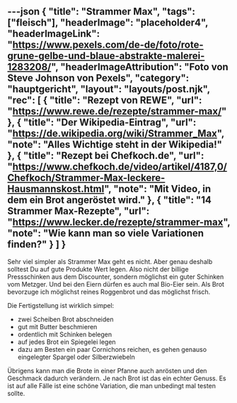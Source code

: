 ---json
{
    "title": "Strammer Max",
    "tags": ["fleisch"],
    "headerImage": "placeholder4",
    "headerImageLink": "https://www.pexels.com/de-de/foto/rote-grune-gelbe-und-blaue-abstrakte-malerei-1283208/",
    "headerImageAttribution": "Foto von Steve Johnson von Pexels",
    "category": "hauptgericht",
    "layout": "layouts/post.njk",
    "rec": [
        {
        "title": "Rezept von REWE",
        "url": "https://www.rewe.de/rezepte/strammer-max/"
        },
        {
        "title": "Der Wikipedia-Eintrag",
        "url": "https://de.wikipedia.org/wiki/Strammer_Max",
        "note": "Alles Wichtige steht in der Wikipedia!"
        },
        {
        "title": "Rezept bei Chefkoch.de",
        "url": "https://www.chefkoch.de/video/artikel/4187,0/Chefkoch/Strammer-Max-leckere-Hausmannskost.html",
        "note": "Mit Video, in dem ein Brot angeröstet wird."
        },
        {
        "title": "14 Strammer Max-Rezepte",
        "url": "https://www.lecker.de/rezepte/strammer-max",
        "note": "Wie kann man so viele Variationen finden?"
        }
    ]
}
---

Sehr viel simpler als Strammer Max geht es nicht. Aber genau deshalb solltest Du auf gute Produkte Wert legen. Also nicht der billige Pressschinken aus dem Discounter, sondern möglichst ein guter Schinken vom Metzger. Und bei den Eiern dürfen es auch mal Bio-Eier sein. Als Brot bevorzuge ich möglichst reines Roggenbrot und das möglichst frisch.

Die Fertigstellung ist wirklich simpel:

- zwei Scheiben Brot abschneiden
- gut mit Butter beschmieren
- ordentlich mit Schinken belegen
- auf jedes Brot ein Spiegelei legen
- dazu am Besten ein paar Cornichons reichen, es gehen genauso eingelegter Spargel oder Silberzwiebeln

Übrigens kann man die Brote in einer Pfanne auch anrösten und den Geschmack dadurch verändern. Je nach Brot ist das ein echter Genuss. Es ist auf alle Fälle ist eine schöne Variation, die man unbedingt mal testen sollte.
